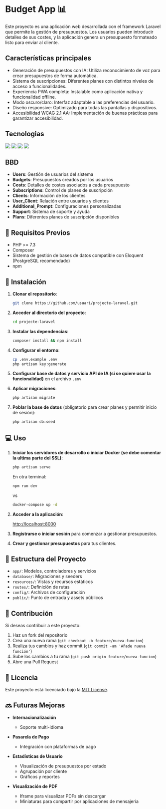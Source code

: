 # Budget App 📊

Este proyecto es una aplicación web desarrollada con el framework Laravel que permite la gestión de presupuestos. Los usuarios pueden introducir detalles de sus costes, y la aplicación genera un presupuesto formateado listo para enviar al cliente.


## Características principales
- Generación de presupuestos con IA: Utiliza reconocimiento de voz para crear presupuestos de forma automática.
- Sistema de suscripciones: Diferentes planes con distintos niveles de acceso a funcionalidades.
- Experiencia PWA completa: Instalable como aplicación nativa y funcionalidad offline.
- Modo oscuro/claro: Interfaz adaptable a las preferencias del usuario.
- Diseño responsive: Optimizado para todas las pantallas y dispositivos.
- Accesibilidad WCAG 2.1 AA: Implementación de buenas prácticas para garantizar accesibilidad.

## Tecnologias

![](https://img.shields.io/badge/-FF2D20?style=for-the-badge&logo=laravel&logoColor=white) 
![](https://img.shields.io/badge/-316192?style=for-the-badge&logo=postgresql&logoColor=white) 
![](https://img.shields.io/badge/-35495E?style=for-the-badge&logo=vuedotjs&logoColor=4FC08D) 
![](https://img.shields.io/badge/-38B2AC?style=for-the-badge&logo=tailwind-css&logoColor=white) 


## BBD

- **Users**: Gestión de usuarios del sistema
- **Budgets**: Presupuestos creados por los usuarios
- **Costs**: Detalles de costes asociados a cada presupuesto
- **Subscriptions**: Control de planes de suscripción
- **Clients**: Información de los clientes
- **User_Client**: Relación entre usuarios y clientes
- **Additional_Prompt**: Configuraciones personalizadas
- **Support**: Sistema de soporte y ayuda
- **Plans**: Diferentes planes de suscripción disponibles

## 📝 Requisitos Previos

- PHP >= 7.3
- Composer
- Sistema de gestión de bases de datos compatible con Eloquent (PostgreSQL recomendado)
- npm

## 🚀 Instalación

1. **Clonar el repositorio**:

    ```bash
    git clone https://github.com/usuari/projecte-laravel.git
    ```

2. **Acceder al directorio del proyecto**:

    ```bash
    cd projecte-laravel
    ```

3. **Instalar las dependencias**:

    ```bash
    composer install && npm install
    ```

4. **Configurar el entorno**:

    ```bash
    cp .env.example .env
    php artisan key:generate
    ```

5. **Configurar base de datos y servicio API de IA (si se quiere usar la funcionalidad)** en el archivo `.env`

6. **Aplicar migraciones**:

    ```bash
    php artisan migrate
    ```

7. **Poblar la base de datos** (obligatorio para crear planes y permitir inicio de sesión):

    ```bash
    php artisan db:seed
    ```

## 💻 Uso

1. **Iniciar los servidores de desarrollo o iniciar Docker (se debe comentar la ultima parte del SSL)**:

    ```bash
    php artisan serve
    ```

    En otra terminal:

    ```bash
    npm run dev
    ```

    vs

    ```bash
    docker-compose up -d 
    ``` 

2. **Acceder a la aplicación**:

    [http://localhost:8000](http://localhost:8000)

3. **Registrarse o iniciar sesión** para comenzar a gestionar presupuestos.

4. **Crear y gestionar presupuestos** para tus clientes.

## 📁 Estructura del Proyecto

- `app/`: Modelos, controladores y servicios
- `database/`: Migraciones y seeders
- `resources/`: Vistas y recursos estáticos
- `routes/`: Definición de rutas
- `config/`: Archivos de configuración
- `public/`: Punto de entrada y assets públicos

## 🤝 Contribución

Si deseas contribuir a este proyecto:

1. Haz un fork del repositorio
2. Crea una nueva rama (`git checkout -b feature/nueva-funcion`)
3. Realiza tus cambios y haz commit (`git commit -am 'Añade nueva función'`)
4. Sube los cambios a tu rama (`git push origin feature/nueva-funcion`)
5. Abre una Pull Request

## 📝 Licencia

Este proyecto está licenciado bajo la [MIT License](LICENSE).

## 🔜 Futuras Mejoras

- **Internacionalización**
  - Soporte multi-idioma

- **Pasarela de Pago**
  - Integración con plataformas de pago

- **Estadísticas de Usuario**
  - Visualización de presupuestos por estado
  - Agrupación por cliente
  - Gráficos y reportes

- **Visualización de PDF**
  - Iframe para visualizar PDFs sin descargar
  - Miniaturas para compartir por aplicaciones de mensajería
